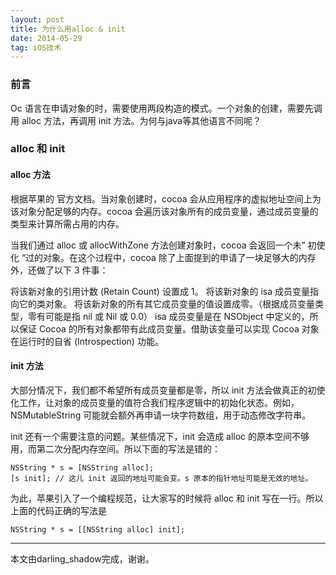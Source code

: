 ```yaml
---
layout: post
title: 为什么用alloc & init
date: 2014-05-29
tag: iOS技术
---             
```


<h3>前言</h3>
Oc 语言在申请对象的时，需要使用两段构造的模式。一个对象的创建，需要先调用 alloc 方法，再调用 init 方法。为何与java等其他语言不同呢？

           
<h3>alloc 和 init</h3>
<h4>alloc 方法</h4>
根据苹果的 官方文档。当对象创建时，cocoa 会从应用程序的虚拟地址空间上为该对象分配足够的内存。cocoa 会遍历该对象所有的成员变量，通过成员变量的类型来计算所需占用的内存。

当我们通过 alloc 或 allocWithZone 方法创建对象时，cocoa 会返回一个未” 初使化 “过的对象。在这个过程中，cocoa 除了上面提到的申请了一块足够大的内存外，还做了以下 3 件事：

将该新对象的引用计数 (Retain Count) 设置成 1。
将该新对象的 isa 成员变量指向它的类对象。
将该新对象的所有其它成员变量的值设置成零。（根据成员变量类型，零有可能是指 nil 或 Nil 或 0.0）
isa 成员变量是在 NSObject 中定义的，所以保证 Cocoa 的所有对象都带有此成员变量。借助该变量可以实现 Cocoa 对象在运行时的自省 (Introspection) 功能。

<h4>init 方法</h4>
大部分情况下，我们都不希望所有成员变量都是零，所以 init 方法会做真正的初使化工作，让对象的成员变量的值符合我们程序逻辑中的初始化状态。例如，NSMutableString 可能就会额外再申请一块字符数组，用于动态修改字符串。

init 还有一个需要注意的问题。某些情况下，init 会造成 alloc 的原本空间不够用，而第二次分配内存空间。所以下面的写法是错的：
```
NSString * s = [NSString alloc];
[s init]; // 这儿 init 返回的地址可能会变。s 原本的指针地址可能是无效的地址。
```
为此，苹果引入了一个编程规范，让大家写的时候将 alloc 和 init 写在一行。所以上面的代码正确的写法是

```
NSString * s = [[NSString alloc] init];
```
-------------------------------
本文由darling_shadow完成，谢谢。
 
 
